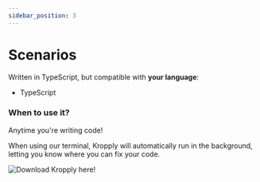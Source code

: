 ```yaml
---
sidebar_position: 3
---
```


# Scenarios

Written in TypeScript, but compatible with **your language**:
- TypeScript

### When to use it?

Anytime you're writing code!

When using our terminal, Kropply will automatically run in the background, letting you know where you can fix your code.

![Download Kropply here!](images/GenerateCodeArtboard.gif)

<!---
I think that a demo would best fit the rest of this page.

I was thinking a screen recording without audio and then putting a description below of what is happening in the demo
as that would be easiest for users to interact with

--->
